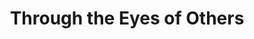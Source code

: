 ---
pid: WS102
title: Through the Eyes of Others
location_transcription: Wash Sq.
zipcode: '19142'
outside_phl: 
neighborhood: Elmwood,Southwest Philadelphia
age: '67'
age_range: 60-69
instagram: 
image_file_name: WS_102.jpg
proposal_transcription: 'A series of posters with the impressions of visitors to Philly
  (foreign & domestic): what do they see in the city & the people, what do they do
  & eat, how do they feel about the city of brotherly love? We often need the eyes
  of others to see oursevles anew.'
topic: Philadelphia
topic_summary: '0'
type: 2D,Image
keywords_other: washington square, tourists, visitors, perspective, posters
credit: Neil Izenberg
image_labels: 
twitter: 
facebook: 
permalink: "/monuments/ws102/"
layout: item-page
---